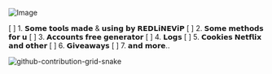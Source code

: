 ![Image](https://user-images.githubusercontent.com/122913000/216541657-e05db119-3f3d-4fb1-8fc2-10a42b548869.gif)



[ ] 1. 𝗦𝗼𝗺𝗲 𝘁𝗼𝗼𝗹𝘀 𝗺𝗮𝗱𝗲 & 𝘂𝘀𝗶𝗻𝗴 𝗯𝘆 𝗥𝗘𝗗𝗟𝗶𝗡𝗘𝗩𝗶𝗣
[ ] 2. 𝗦𝗼𝗺𝗲 𝗺𝗲𝘁𝗵𝗼𝗱𝘀 𝗳𝗼𝗿 𝘂
[ ] 3. 𝗔𝗰𝗰𝗼𝘂𝗻𝘁𝘀 𝗳𝗿𝗲𝗲 𝗴𝗲𝗻𝗲𝗿𝗮𝘁𝗼𝗿
[ ] 4. 𝗟𝗼𝗴𝘀
[ ] 5. 𝗖𝗼𝗼𝗸𝗶𝗲𝘀 𝗡𝗲𝘁𝗳𝗹𝗶𝘅 𝗮𝗻𝗱 𝗼𝘁𝗵𝗲𝗿
[ ] 6. 𝗚𝗶𝘃𝗲𝗮𝘄𝗮𝘆𝘀
[ ] 7. 𝗮𝗻𝗱 𝗺𝗼𝗿𝗲..
**[](https://discord.gg/Dz2WvUA6uF)**

![github-contribution-grid-snake](https://user-images.githubusercontent.com/106864876/179424426-29262e35-ab7b-4701-8ce3-8ed7db3d592b.svg)
